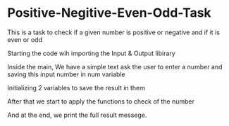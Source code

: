 # Positive-Negitive-Even-Odd-Task

This is a task to check if a given number is positive or negative and if it is even or odd

Starting the code wih importing the Input & Output libirary

Inside the main, We have a simple text ask the user to enter a number and saving this input number in num variable

Initializing 2 variables to save the result in them

After that we start to apply the functions to check of the number

And at the end, we print the full result messege.